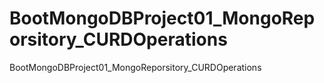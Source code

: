# BootMongoDBProject01_MongoReporsitory_CURDOperations
BootMongoDBProject01_MongoReporsitory_CURDOperations
